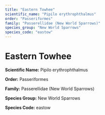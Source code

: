 ```yaml
---
title: "Eastern Towhee"
scientific_name: "Pipilo erythrophthalmus"
order: "Passeriformes"
family: "Passerellidae (New World Sparrows)"
species_group: "New World Sparrows"
species_code: "eastow"
---
```


# Eastern Towhee

**Scientific Name:** Pipilo erythrophthalmus

**Order:** Passeriformes

**Family:** Passerellidae (New World Sparrows)

**Species Group:** New World Sparrows

**Species Code:** eastow

